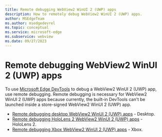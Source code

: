 ```yaml
---
title: Remote debugging WebView2 WinUI 2 (UWP) apps
description: How to remotely debug WebView2 WinUI 2 (UWP) apps. 
author: MSEdgeTeam
ms.author: msedgedevrel
ms.topic: conceptual
ms.service: microsoft-edge
ms.subservice: webview
ms.date: 09/27/2023
---
```

# Remote debugging WebView2 WinUI 2 (UWP) apps

To use [Microsoft Edge DevTools](/microsoft-edge/devtools-guide-chromium/landing/) to debug a WebView2 WinUI 2 (UWP) app, use remote debugging.  Remote debugging is necessary for WebView2 WinUI 2 (UWP) apps because currently, the built-in DevTools can't be launched inside a store-signed WebView2 WinUI 2 (UWP) app.

* [Remote debugging desktop WebView2 WinUI 2 (UWP) apps](./remote-debugging-desktop.md) - Desktop.
* [Remote debugging HoloLens 2 WebView2 WinUI 2 (UWP) apps](./remote-debugging-hololens.md) - HoloLens 2.
* [Remote debugging Xbox WebView2 WinUI 2 (UWP) apps](./remote-debugging-xbox.md) - Xbox.
